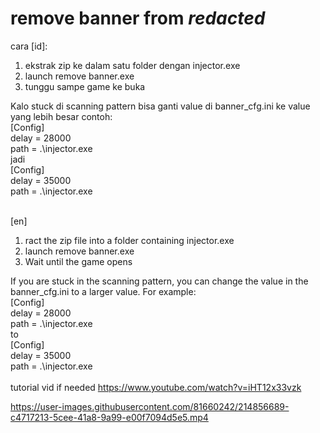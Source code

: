# remove banner from *redacted*
cara [id]:
1. ekstrak zip ke dalam satu folder dengan injector.exe
2. launch remove banner.exe
3. tunggu sampe game ke buka




Kalo stuck di scanning pattern bisa ganti value di banner_cfg.ini ke value yang lebih besar
contoh: <br/>
[Config]<br/>
delay = 28000<br/>
path = .\injector.exe<br/>
jadi<br/>
[Config]<br/>
delay = 35000<br/>
path = .\injector.exe<br/>
<br/>

[en]
1. ract the zip file into a folder containing injector.exe
2. launch remove banner.exe
3. Wait until the game opens

If you are stuck in the scanning pattern, you can change the value in the banner_cfg.ini to a larger value. For example:<br/>
[Config]<br/>
delay = 28000<br/>
path = .\injector.exe<br/>
to<br/>
[Config]<br/>
delay = 35000<br/>
path = .\injector.exe<br/>
<br/>
tutorial vid if needed https://www.youtube.com/watch?v=iHT12x33vzk

https://user-images.githubusercontent.com/81660242/214856689-c4717213-5cee-41a8-9a99-e00f7094d5e5.mp4
